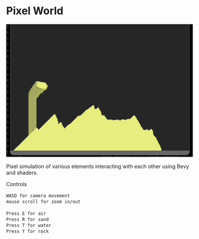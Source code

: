 # Pixel World

![falling-sand](falling-sands.gif)

Pixel simulation of various elements interacting with each other using Bevy and shaders.

Controls
```
WASD for camera movement
mouse scroll for zoom in/out

Press E for air
Press R for sand
Press T for water
Press Y for rock
```
